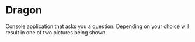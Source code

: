 # Dragon

Console application that asks you a question. Depending on your choice will result in one of two pictures being shown.
